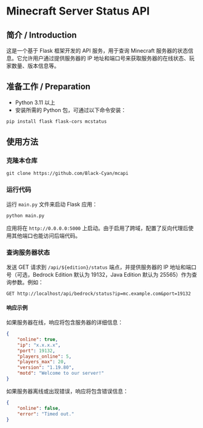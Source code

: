 # Minecraft Server Status API

## 简介 / Introduction
这是一个基于 Flask 框架开发的 API 服务，用于查询 Minecraft 服务器的状态信息。它允许用户通过提供服务器的 IP 地址和端口号来获取服务器的在线状态、玩家数量、版本信息等。

## 准备工作 / Preparation
- Python 3.11 以上
- 安装所需的 Python 包，可通过以下命令安装：
```bash
pip install flask flask-cors mcstatus
```

## 使用方法
### 克隆本仓库
```git
git clone https://github.com/Black-Cyan/mcapi
```

### 运行代码
运行 `main.py` 文件来启动 Flask 应用：
```bash
python main.py
```
应用将在 `http://0.0.0.0:5000` 上启动。由于启用了跨域，配置了反向代理后使用其他端口也能访问后端代码。

### 查询服务器状态
发送 GET 请求到 `/api/${edition}/status` 端点，并提供服务器的 IP 地址和端口号（可选，Bedrock Edition 默认为 19132，Java Edition 默认为 25565）作为查询参数。例如：
```
GET http://localhost/api/bedrock/status?ip=mc.example.com&port=19132
```

#### 响应示例
如果服务器在线，响应将包含服务器的详细信息：
```json
{
    "online": true,
    "ip": "x.x.x.x",
    "port": 19132,
    "players_online": 5,
    "players_max": 20,
    "version": "1.19.80",
    "motd": "Welcome to our server!"
}
```
如果服务器离线或出现错误，响应将包含错误信息：
```json
{
    "online": false,
    "error": "Timed out."
}
```

